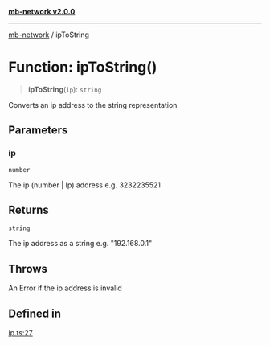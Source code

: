 [**mb-network v2.0.0**](../README.md)

***

[mb-network](../README.md) / ipToString

# Function: ipToString()

> **ipToString**(`ip`): `string`

Converts an ip address to the string representation

## Parameters

### ip

`number`

The ip (number | Ip) address e.g. 3232235521

## Returns

`string`

The ip address as a string e.g. "192.168.0.1"

## Throws

An Error if the ip address is invalid

## Defined in

[ip.ts:27](https://github.com/mbachmann97/mb-network/blob/272a6a4fd3dfb28b0998d05a50b1dde727ead4d4/src/ip.ts#L27)
